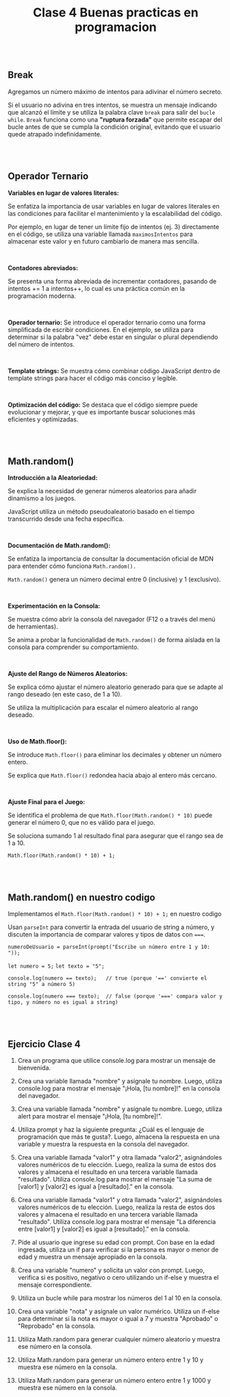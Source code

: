 <h1 align="center">Clase 4 Buenas practicas en programacion</h1>

<br>
<br>

## Break

Agregamos un número máximo de intentos para adivinar el número secreto. 

Si el usuario no adivina en tres intentos, se muestra un mensaje indicando que alcanzó el límite y se utiliza la palabra clave `break` para salir del `bucle while`. `Break` funciona como una **"ruptura forzada"** que permite escapar del bucle antes de que se cumpla la condición original, evitando que el usuario quede atrapado indefinidamente.

<br>
<br>

## Operador Ternario

**Variables en lugar de valores literales:** 

Se enfatiza la importancia de usar variables en lugar de valores literales en las condiciones para facilitar el mantenimiento y la escalabilidad del código.

Por ejemplo, en lugar de tener un límite fijo de intentos (ej. 3) directamente en el código, se utiliza una variable llamada `maximosIntentos` para almacenar este valor y en futuro cambiarlo de manera mas sencilla.

<br>

**Contadores abreviados:** 

Se presenta una forma abreviada de incrementar contadores, pasando de intentos += 1 a intentos++, lo cual es una práctica común en la programación moderna.

<br>

**Operador ternario:** 
Se introduce el operador ternario como una forma simplificada de escribir condiciones. En el ejemplo, se utiliza para determinar si la palabra "vez" debe estar en singular o plural dependiendo del número de intentos.

<br>

**Template strings:** 
Se muestra cómo combinar código JavaScript dentro de template strings para hacer el código más conciso y legible.

<br>

**Optimización del código:**
Se destaca que el código siempre puede evolucionar y mejorar, y que es importante buscar soluciones más eficientes y optimizadas.

<br>
<br>

## Math.random()

**Introducción a la Aleatoriedad:**

Se explica la necesidad de generar números aleatorios para añadir dinamismo a los juegos.

JavaScript utiliza un método pseudoaleatorio basado en el tiempo transcurrido desde una fecha específica.

<br>

**Documentación de Math.random():**

Se enfatiza la importancia de consultar la documentación oficial de MDN para entender cómo funciona `Math.random().`

`Math.random()` genera un número decimal entre 0 (inclusive) y 1 (exclusivo).

<br>

**Experimentación en la Consola:**

Se muestra cómo abrir la consola del navegador (F12 o a través del menú de herramientas).

Se anima a probar la funcionalidad de `Math.random()` de forma aislada en la consola para comprender su comportamiento.

<br>

**Ajuste del Rango de Números Aleatorios:**

Se explica cómo ajustar el número aleatorio generado para que se adapte al rango deseado (en este caso, de 1 a 10).

Se utiliza la multiplicación para escalar el número aleatorio al rango deseado.

<br>

**Uso de Math.floor():**

Se introduce `Math.floor()` para eliminar los decimales y obtener un número entero.

Se explica que `Math.floor()` redondea hacia abajo al entero más cercano.

<br>

**Ajuste Final para el Juego:**

Se identifica el problema de que `Math.floor(Math.random() * 10)` puede generar el número 0, que no es válido para el juego.

Se soluciona sumando 1 al resultado final para asegurar que el rango sea de 1 a 10.

`Math.floor(Math.random() * 10) + 1;`


<br>
<br>

## Math.random() en nuestro codigo

Implementamos el `Math.floor(Math.random() * 10) + 1;` en nuestro codigo

Usan `parseInt` para convertir la entrada del usuario de string a número, y discuten la importancia de comparar valores y tipos de datos con `===`.

`numeroDeUsuario = parseInt(prompt("Escribe un número entre 1 y 10: "));`

`let numero = 5;`
`let texto = "5";`

`console.log(numero == texto);   // true (porque '==' convierte el string "5" a número 5)`

`console.log(numero === texto);  // false (porque '===' compara valor y tipo, y número no es igual a string)`

<br>
<br>

## Ejercicio Clase 4

1. Crea un programa que utilice console.log para mostrar un mensaje de bienvenida.

2. Crea una variable llamada "nombre" y asígnale tu nombre. Luego, utiliza console.log para mostrar el mensaje "¡Hola, [tu nombre]!" en la consola del navegador.

3. Crea una variable llamada "nombre" y asígnale tu nombre. Luego, utiliza alert para mostrar el mensaje "¡Hola, [tu nombre]!".

4. Utiliza prompt y haz la siguiente pregunta: ¿Cuál es el lenguaje de programación que más te gusta?. Luego, almacena la respuesta en una variable y muestra la respuesta en la consola del navegador.

5. Crea una variable llamada "valor1" y otra llamada "valor2", asignándoles valores numéricos de tu elección. Luego, realiza la suma de estos dos valores y almacena el resultado en una tercera variable llamada "resultado". Utiliza console.log para mostrar el mensaje "La suma de [valor1] y [valor2] es igual a [resultado]." en la consola.

6. Crea una variable llamada "valor1" y otra llamada "valor2", asignándoles valores numéricos de tu elección. Luego, realiza la resta de estos dos valores y almacena el resultado en una tercera variable llamada "resultado". Utiliza console.log para mostrar el mensaje "La diferencia entre [valor1] y [valor2] es igual a [resultado]." en la consola.

7. Pide al usuario que ingrese su edad con prompt. Con base en la edad ingresada, utiliza un if para verificar si la persona es mayor o menor de edad y muestra un mensaje apropiado en la consola.

8. Crea una variable "numero" y solicita un valor con prompt. Luego, verifica si es positivo, negativo o cero utilizando un if-else y muestra el mensaje correspondiente.

9. Utiliza un bucle while para mostrar los números del 1 al 10 en la consola.

10. Crea una variable "nota" y asígnale un valor numérico. Utiliza un if-else para determinar si la nota es mayor o igual a 7 y muestra "Aprobado" o "Reprobado" en la consola.

11. Utiliza Math.random para generar cualquier número aleatorio y muestra ese número en la consola.

12. Utiliza Math.random para generar un número entero entre 1 y 10 y muestra ese número en la consola.

13. Utiliza Math.random para generar un número entero entre 1 y 1000 y muestra ese número en la consola.



